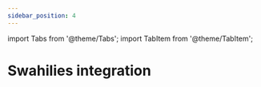 ```yaml
---
sidebar_position: 4
---
```


import Tabs from '@theme/Tabs';
import TabItem from '@theme/TabItem';

# Swahilies integration




